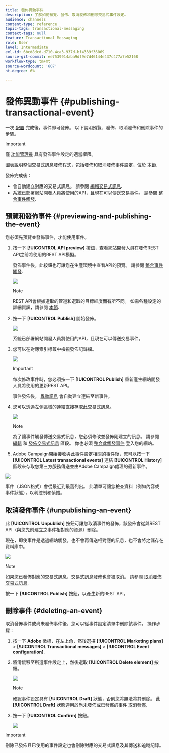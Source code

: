 ```yaml
---
title: 發佈異動事件
description: 了解如何預覽、發佈、取消發佈和刪除交易式事件設定。
audience: channels
content-type: reference
topic-tags: transactional-messaging
context-tags: null
feature: Transactional Messaging
role: User
level: Intermediate
exl-id: 6bcd8dcd-d710-4ca3-937d-bf4339f36069
source-git-commit: ee7539914aba9df9e7d46144e437c477a7e52168
workflow-type: tm+mt
source-wordcount: '607'
ht-degree: 6%

---
```


# 發佈異動事件 {#publishing-transactional-event}

一次 [配置](../../channels/using/configuring-transactional-event.md) 完成後，事件即可發佈。 以下說明預覽、發佈、取消發佈和刪除事件的步驟。

>[!IMPORTANT]
>
>僅 [功能管理員](../../administration/using/users-management.md#functional-administrators) <!--being part of the **[!UICONTROL All]** [organizational unit](../../administration/using/organizational-units.md) -->具有發佈事件設定的適當權限。

圖表說明整個交易式訊息發佈程式，包括發佈和取消發佈事件設定，位於 [本節](../../channels/using/publishing-transactional-message.md).

發佈完成後：
* 會自動建立對應的交易式訊息。 請參閱 [編輯交易式訊息](../../channels/using/editing-transactional-message.md).
* 系統已部署網站開發人員將使用的API，且現在可以傳送交易事件。 請參閱 [整合事件觸發](../../channels/using/getting-started-with-transactional-msg.md#integrate-event-trigger).

## 預覽和發佈事件 {#previewing-and-publishing-the-event}

您必須先預覽並發佈事件，才能使用事件。

1. 按一下 **[!UICONTROL API preview]** 按鈕，查看網站開發人員在發佈REST API之前將使用的REST API模擬。

   發佈事件後，此按鈕也可讓您在生產環境中查看API的預覽。 請參閱 [整合事件觸發](../../channels/using/getting-started-with-transactional-msg.md#integrate-event-trigger).

   ![](assets/message-center_api_preview.png)

   >[!NOTE]
   >
   >REST API會根據選取的管道和選取的目標維度而有所不同。 如需各種設定的詳細資訊，請參閱 [本節](../../channels/using/configuring-transactional-event.md#transactional-event-specific-configurations).

1. 按一下 **[!UICONTROL Publish]** 開始發佈。

   ![](assets/message-center_pub.png)

   系統已部署網站開發人員將使用的API，且現在可以傳送交易事件。

1. 您可以在對應索引標籤中檢視發佈記錄檔。

   ![](assets/message-center_logs.png)

   >[!IMPORTANT]
   >
   >每次修改事件時，您必須按一下 **[!UICONTROL Publish]** 重新產生網站開發人員將使用的更新REST API。

   事件發佈後， [異動訊息](../../channels/using/editing-transactional-message.md) 會自動建立連結至新事件。

1. 您可以透過左側區域的連結直接存取此交易式訊息。

   ![](assets/message-center_messagegeneration.png)

   >[!NOTE]
   >
   >為了讓事件觸發傳送交易式訊息，您必須修改並發佈剛建立的訊息。 請參閱 [編輯](../../channels/using/editing-transactional-message.md) 和 [發佈交易式訊息](../../channels/using/publishing-transactional-message.md) 區段。 你也必須 [整合此觸發事件](../../channels/using/getting-started-with-transactional-msg.md#integrate-event-trigger) 登入您的網站。

1. Adobe Campaign開始接收與此事件設定相關的事件後，您可以按一下 **[!UICONTROL Latest transactional events]** 連結 **[!UICONTROL History]** 區段來存取您第三方服務傳送並由Adobe Campaign處理的最新事件。

![](assets/message-center_latest-events.png)

事件（JSON格式）會從最近到最舊列出。 此清單可讓您檢查資料（例如內容或事件狀態），以利控制和偵錯。

## 取消發佈事件 {#unpublishing-an-event}

此 **[!UICONTROL Unpublish]** 按鈕可讓您取消事件的發佈，該發佈會從與REST API（與您先前建立之事件相對應的資源）刪除。

現在，即使事件是透過網站觸發，也不會再傳送相對應的訊息，也不會將之儲存在資料庫中。

![](assets/message-center_unpublish.png)

>[!NOTE]
>
>如果您已發佈對應的交易式訊息，交易式訊息發佈也會被取消。 請參閱 [取消發佈交易式訊息](../../channels/using/publishing-transactional-message.md#unpublishing-a-transactional-message).

按一下 **[!UICONTROL Publish]** 按鈕，以產生新的REST API。

<!--## Transactional messaging publication process {#transactional-messaging-pub-process}

The chart below illustrates the transactional messaging publication process.

![](assets/message-center_pub-process.png)

For more on publishing, pausing and unpublishing a transactional message, see [this section](../../channels/using/publishing-transactional-message.md).-->

## 刪除事件 {#deleting-an-event}

取消發佈事件或尚未發佈事件後，您可以從事件設定清單中刪除該事件。 操作步驟：

1. 按一下 **Adobe** 徽標，在左上角，然後選擇 **[!UICONTROL Marketing plans]** > **[!UICONTROL Transactional messages]** > **[!UICONTROL Event configuration]**.
1. 將滑鼠移至所選事件設定上，然後選取 **[!UICONTROL Delete element]** 按鈕。

   ![](assets/message-center_delete-button.png)

   >[!NOTE]
   >
   >確認事件設定具有 **[!UICONTROL Draft]** 狀態，否則您將無法將其刪除。 此 **[!UICONTROL Draft]** 狀態適用於尚未發佈或已發佈的事件 [取消發佈](#unpublishing-an-event).

1. 按一下 **[!UICONTROL Confirm]** 按鈕。

   ![](assets/message-center_delete-confirm.png)

>[!IMPORTANT]
>
>刪除已發佈且已使用的事件設定也會刪除對應的交易式訊息及其傳送和追蹤記錄。
